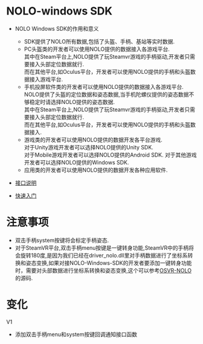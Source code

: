 # NOLO-windows SDK 

- NOLO Windows SDK的作用和意义  
    * SDK提供了NOLO所有数据,包括了头盔、手柄、基站等实时数据.  
    * PC头盔类的开发者可以使用NOLO提供的数据接入各游戏平台.  
      其中在Steam平台上,NOLO提供了玩Steamvr游戏的手柄驱动,开发者只需要接入头部定位数据就行.  
      而在其他平台,如Oculus平台，开发者可以使用NOLO提供的手柄和头盔数据接入游戏平台.  
    * 手机投屏软件类的开发者可以使用NOLO提供的数据接入各游戏平台.  
      NOLO提供了头盔的定位数据和姿态数据,当手机陀螺仪提供的姿态数据不够稳定时请选择NOLO提供的姿态数据.  
      其中在Steam平台上,NOLO提供了玩Steamvr游戏的手柄驱动,开发者只需要接入头部定位数据就行.  
      而在其他平台,如Oculus平台，开发者可以使用NOLO提供的手柄和头盔数据接入.  
    * 游戏类的开发者可以使用NOLO提供的数据开发各平台游戏.  
      对于Unity游戏开发者可以选择NOLO提供的Unity SDK.  
      对于Mobile游戏开发者可以选择NOLO提供的Android SDK.
      对于其他游戏开发者可以选择NOLO提供的Windows SDK.  
    * 应用类的开发者可以使用NOLO提供的数据开发各种应用软件.  
   
- [接口说明](https://github.com/NOLOVR/NOLO-Windows-SDK/wiki)  

- [快速入门](https://github.com/NOLOVR/NOLO-Windows-SDK/blob/master/GetStarted_CN.md)  
# 注意事项
  * 双击手柄system按键将会标定手柄姿态.
  * 对于SteamVR平台,双击手柄menu按键是一键转身功能,SteamVR中的手柄将会旋转180度,是因为我们已经在driver_nolo.dll里对手柄数据进行了坐标系转换和姿态变换,如果对接NOLO-Windows-SDK的开发者要添加一键转身功能时，需要对头部数据进行坐标系转换和姿态变换,这个可以参考[OSVR-NOLO](https://github.com/NOLOVR/NOLO-Others/tree/master/NOLO_OSVR_SteamvrDriver/Source_Code)的源码.
#
# 变化  
V1
- 添加双击手柄menu和system按键回调通知接口函数
#